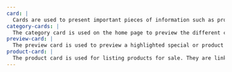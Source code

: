 ```yaml
---
card: |
  Cards are used to present important pieces of information such as products or deals. They are used to give the user a preview and an easy link to more information.
category-cards: |
  The category card is used on the home page to preview the different category of products that are available.
preview-card: |
  The preview card is used to preview a highlighted special or product on the home page.
product-card: |
  The product card is used for listing products for sale. They are linked to the products page.
---
```

